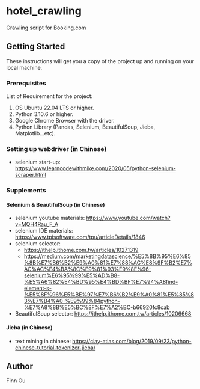# hotel_crawling
Crawling script for Booking.com


## Getting Started
These instructions will get you a copy of the project up and running on your local machine.

### Prerequisites
List of Requirement for the project:
1. OS Ubuntu 22.04 LTS or higher.
2. Python 3.10.6 or higher.
3. Google Chrome Browser with the driver.
4. Python Library (Pandas, Selenium, BeautifulSoup, Jieba, Matplotlib...etc).

### Setting up webdriver (in Chinese)
- selenium start-up: https://www.learncodewithmike.com/2020/05/python-selenium-scraper.html

### Supplements
#### Selenium & BeautifulSoup (in Chinese)
- selenium youtube materials: https://www.youtube.com/watch?v=MQH4Rau_F_A
- selenium IDE materials: https://www.tpisoftware.com/tpu/articleDetails/1846
- selenium selector:
    - https://ithelp.ithome.com.tw/articles/10271319
    - https://medium.com/marketingdatascience/%E5%8B%95%E6%85%8B%E7%B6%B2%E9%A0%81%E7%88%AC%E8%9F%B2%E7%AC%AC%E4%BA%8C%E9%81%93%E9%8E%96-selenium%E6%95%99%E5%AD%B8-%E5%A6%82%E4%BD%95%E4%BD%BF%E7%94%A8find-element-s-%E5%8F%96%E5%BE%97%E7%B6%B2%E9%A0%81%E5%85%83%E7%B4%A0-%E9%99%84python-%E7%A8%8B%E5%BC%8F%E7%A2%BC-b66920fc8cab
- BeautifulSoup selector: https://ithelp.ithome.com.tw/articles/10206668

#### Jieba (in Chinese)
- text mining in chinese: https://clay-atlas.com/blog/2019/09/23/python-chinese-tutorial-tokenizer-jieba/ 

## Author
Finn Ou
